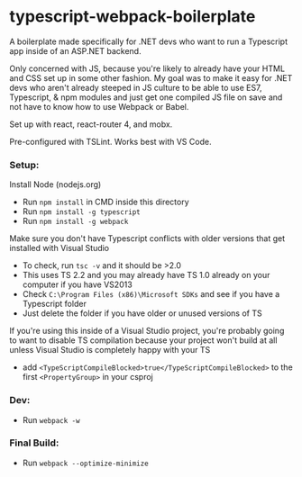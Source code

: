# typescript-webpack-boilerplate
A boilerplate made specifically for .NET devs who want to run a Typescript app inside of an ASP.NET backend.

Only concerned with JS, because you're likely to already have your HTML and CSS set up in some other fashion. My goal was to make it easy for .NET devs who aren't already steeped in JS culture to be able to use ES7, Typescript, & npm modules and just get one compiled JS file on save and not have to know how to use Webpack or Babel.

Set up with react, react-router 4, and mobx.

Pre-configured with TSLint. Works best with VS Code.

### Setup:
Install Node (nodejs.org)

* Run `npm install` in CMD inside this directory
* Run `npm install -g typescript`
* Run `npm install -g webpack`

Make sure you don't have Typescript conflicts with older versions that get installed with Visual Studio

* To check, run `tsc -v` and it should be >2.0
* This uses TS 2.2 and you may already have TS 1.0 already on your computer if you have VS2013
* Check `C:\Program Files (x86)\Microsoft SDKs` and see if you have a Typescript folder
* Just delete the folder if you have older or unused versions of TS

If you're using this inside of a Visual Studio project, you're probably going to want to disable TS compilation because your project won't build at all unless Visual Studio is completely happy with your TS
* add `<TypeScriptCompileBlocked>true</TypeScriptCompileBlocked>` to the first `<PropertyGroup>` in your csproj

### Dev:
* Run `webpack -w`

### Final Build:
* Run `webpack --optimize-minimize`